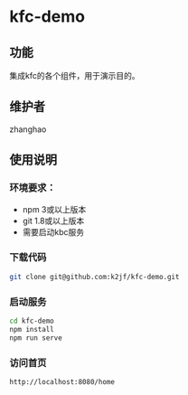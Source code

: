 # kfc-demo

## 功能
集成kfc的各个组件，用于演示目的。

## 维护者
zhanghao

## 使用说明

### 环境要求：
- npm 3或以上版本
- git 1.8或以上版本
- 需要启动kbc服务

### 下载代码
```bash
git clone git@github.com:k2jf/kfc-demo.git
```

### 启动服务
```bash
cd kfc-demo
npm install
npm run serve
```

### 访问首页
```
http://localhost:8080/home
```